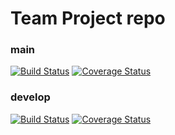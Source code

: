 # Team Project repo

### main
[![Build Status](https://app.travis-ci.com/gcivil-nyu-org/wed-fall24-team1.svg?branch=main)](https://app.travis-ci.com/gcivil-nyu-org/wed-fall24-team1/branches)
[![Coverage Status](https://coveralls.io/repos/github/gcivil-nyu-org/wed-fall24-team1/badge.svg?branch=main)](https://coveralls.io/github/gcivil-nyu-org/wed-fall24-team1?branch=main)

### develop
[![Build Status](https://app.travis-ci.com/gcivil-nyu-org/wed-fall24-team1.svg?branch=develop)](https://app.travis-ci.com/github/gcivil-nyu-org/wed-fall24-team1/branches)
[![Coverage Status](https://coveralls.io/repos/github/gcivil-nyu-org/wed-fall24-team1/badge.svg)](https://coveralls.io/github/gcivil-nyu-org/wed-fall24-team1?branch=develop)